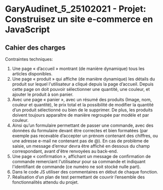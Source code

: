 # GaryAudinet_5_25102021 - Projet: Construisez un site e-commerce en JavaScript

## Cahier des charges

Contraintes techniques:

1. Une page « d’accueil » montrant (de manière dynamique) tous les articles disponibles.
2. Une page « produit » qui affiche (de manière dynamique) les détails du produit sur lequel l'utilisateur a cliqué depuis la page d’accueil. Depuis cette page on doit pouvoir sélectionner une quantité, une couleur, et ajouter le produit à son panier.
3. Avec une page « panier »,  avec un résumé des produits (Image, nom, couleur et quantité), le prix total et la possibilité de modifier la quantité d’un produit sélectionné ou bien de le supprimer. De plus, les produits doivent toujours apparaître de manière regroupée par modèle et par couleur.
4. Ainsi qu’un formulaire permettant de passer une commande, avec des données du formulaire devant être correctes et bien formatées (par exemple pas recevable d’accepter un prénom contenant des chiffres, ou une adresse e-mail ne contenant pas de @). En cas de problème de saisie, un message d’erreur devra être affiché en dessous du champ correspondant, avant d'être renvoyées au back-end.
5. Une page « confirmation », affichant un message de confirmation de commande remerciant l'utilisateur pour sa commande et indiquant l'identifiant de commande (ce numéro ne soit stocké nulle part).
6. Dans le code JS utiliser des commentaires en début de chaque fonction.
7. Réalisation d’un plan de test permettant de couvrir l’ensemble des fonctionnalités attendu du projet.
